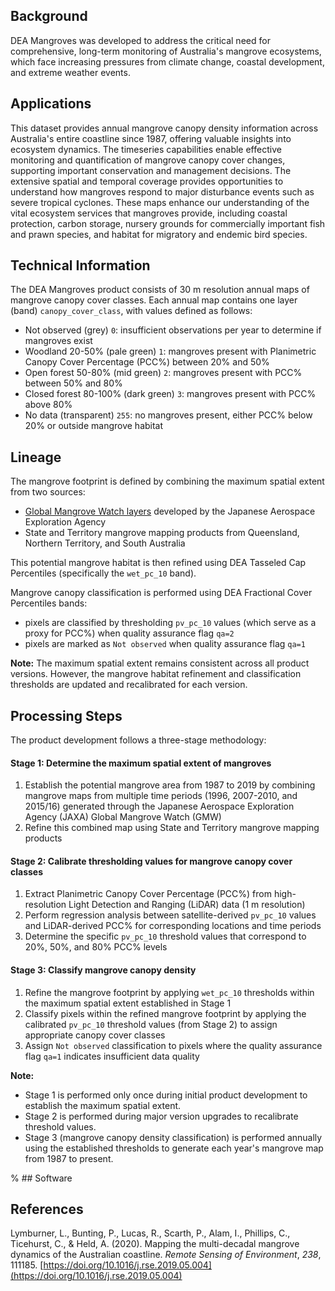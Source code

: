 ## Background

DEA Mangroves was developed to address the critical need for comprehensive, long-term monitoring of Australia's mangrove ecosystems, which face increasing pressures from climate change, coastal development, and extreme weather events.

## Applications

This dataset provides annual mangrove canopy density information across Australia's entire coastline since 1987, offering valuable insights into ecosystem dynamics. 
The timeseries capabilities enable effective monitoring and quantification of mangrove canopy cover changes, supporting important conservation and management decisions. 
The extensive spatial and temporal coverage provides opportunities to understand how mangroves respond to major disturbance events such as severe tropical cyclones. 
These maps enhance our understanding of the vital ecosystem services that mangroves provide, including coastal protection, carbon storage, nursery grounds for commercially important fish and prawn species, and habitat for migratory and endemic bird species.

## Technical Information

The DEA Mangroves product consists of 30 m resolution annual maps of mangrove canopy cover classes. Each annual map contains one layer (band) `canopy_cover_class`, with values defined as follows:

* Not observed (grey) `0`: insufficient observations per year to determine if mangroves exist
* Woodland 20-50% (pale green) `1`: mangroves present with Planimetric Canopy Cover Percentage (PCC%) between 20% and 50%
* Open forest 50-80% (mid green) `2`: mangroves present with PCC% between 50% and 80%
* Closed forest 80-100% (dark green) `3`: mangroves present with PCC% above 80%
* No data (transparent) `255`: no mangroves present, either PCC% below 20% or outside mangrove habitat

## Lineage

The mangrove footprint is defined by combining the maximum spatial extent from two sources:
- [Global Mangrove Watch layers](https://doi.org/10.1071/MF13177) developed by the Japanese Aerospace Exploration Agency
- State and Territory mangrove mapping products from Queensland, Northern Territory, and South Australia

This potential mangrove habitat is then refined using DEA Tasseled Cap Percentiles (specifically the `wet_pc_10` band).

Mangrove canopy classification is performed using DEA Fractional Cover Percentiles bands:
- pixels are classified by thresholding `pv_pc_10` values (which serve as a proxy for PCC%) when quality assurance flag `qa=2`
- pixels are marked as `Not observed` when quality assurance flag `qa=1`

**Note:** The maximum spatial extent remains consistent across all product versions. However, the mangrove habitat refinement and classification thresholds are updated and recalibrated for each version.

## Processing Steps

The product development follows a three-stage methodology:

#### Stage 1: Determine the maximum spatial extent of mangroves
1. Establish the potential mangrove area from 1987 to 2019 by combining mangrove maps from multiple time periods (1996, 2007-2010, and 2015/16) generated through the Japanese Aerospace Exploration Agency (JAXA) Global Mangrove Watch (GMW)
2. Refine this combined map using State and Territory mangrove mapping products

#### Stage 2: Calibrate thresholding values for mangrove canopy cover classes
1. Extract Planimetric Canopy Cover Percentage (PCC%) from high-resolution Light Detection and Ranging (LiDAR) data (1 m resolution)
2. Perform regression analysis between satellite-derived `pv_pc_10` values and LiDAR-derived PCC% for corresponding locations and time periods
3. Determine the specific `pv_pc_10` threshold values that correspond to 20%, 50%, and 80% PCC% levels

#### Stage 3: Classify mangrove canopy density
1. Refine the mangrove footprint by applying `wet_pc_10` thresholds within the maximum spatial extent established in Stage 1
2. Classify pixels within the refined mangrove footprint by applying the calibrated `pv_pc_10` threshold values (from Stage 2) to assign appropriate canopy cover classes
3. Assign `Not observed` classification to pixels where the quality assurance flag `qa=1` indicates insufficient data quality

**Note:** 
- Stage 1 is performed only once during initial product development to establish the maximum spatial extent. 
- Stage 2 is performed during major version upgrades to recalibrate threshold values. 
- Stage 3 (mangrove canopy density classification) is performed annually using the established thresholds to generate each year's mangrove map from 1987 to present.


% ## Software

## References

Lymburner, L., Bunting, P., Lucas, R., Scarth, P., Alam, I., Phillips, C., Ticehurst, C., & Held, A. (2020). Mapping the multi-decadal mangrove dynamics of the Australian coastline. *Remote Sensing of Environment*, *238*, 111185. [https://doi.org/10.1016/j.rse.2019.05.004](https://doi.org/10.1016/j.rse.2019.05.004)

